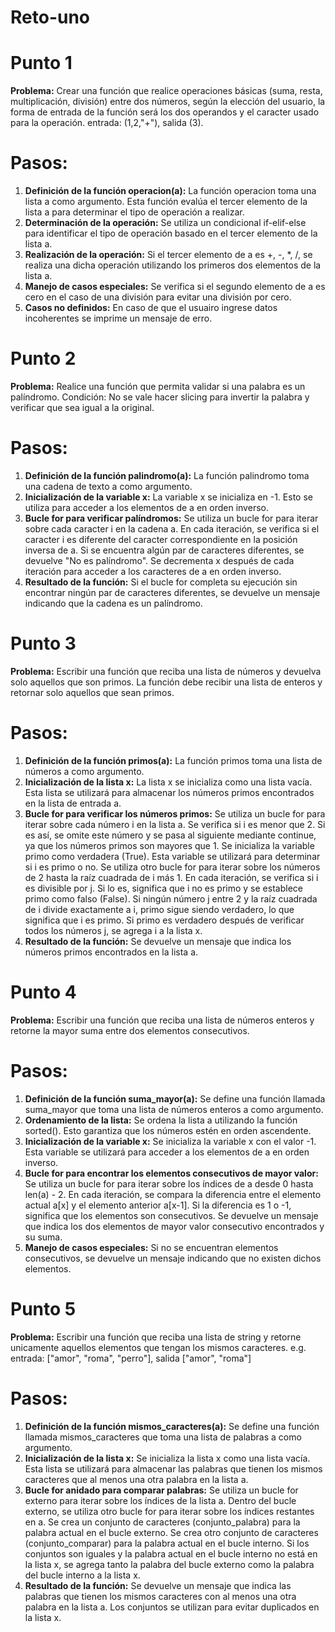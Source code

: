 # Reto-uno

# Punto 1
**Problema:** Crear una función que realice operaciones básicas (suma, resta, multiplicación, división) entre dos números, según la elección del usuario, la forma de entrada de la función será los dos operandos y el caracter usado para la operación. entrada: (1,2,"+"), salida (3).
# Pasos:
1. **Definición de la función operacion(a):** La función operacion toma una lista a como argumento. Esta función evalúa el tercer elemento de la lista a para determinar el tipo de operación a realizar.
2. **Determinación de la operación:** Se utiliza un condicional if-elif-else para identificar el tipo de operación basado en el tercer elemento de la lista a.
3. **Realización de la operación:** Si el tercer elemento de a es +, -, *, /, se realiza una dicha operación utilizando los primeros dos elementos de la lista a.
4. **Manejo de casos especiales:** Se verifica si el segundo elemento de a es cero en el caso de una división para evitar una división por cero.
5. **Casos no definidos:** En caso de que el usuairo ingrese datos incoherentes se imprime un mensaje de erro. 

# Punto 2
**Problema:** Realice una función que permita validar si una palabra es un palíndromo. Condición: No se vale hacer slicing para invertir la palabra y verificar que sea igual a la original.
# Pasos:
1. **Definición de la función palindromo(a):** La función palindromo toma una cadena de texto a como argumento.
2. **Inicialización de la variable x:** La variable x se inicializa en -1. Esto se utiliza para acceder a los elementos de a en orden inverso.
3. **Bucle for para verificar palíndromos:** Se utiliza un bucle for para iterar sobre cada caracter i en la cadena a. En cada iteración, se verifica si el caracter i es diferente del caracter correspondiente en la posición inversa de a. Si se encuentra algún par de caracteres diferentes, se devuelve "No es palíndromo".
Se decrementa x después de cada iteración para acceder a los caracteres de a en orden inverso.
4. **Resultado de la función:** Si el bucle for completa su ejecución sin encontrar ningún par de caracteres diferentes, se devuelve un mensaje indicando que la cadena es un palíndromo.

# Punto 3
**Problema:** Escribir una función que reciba una lista de números y devuelva solo aquellos que son primos. La función debe recibir una lista de enteros y retornar solo aquellos que sean primos.
# Pasos:
1. **Definición de la función primos(a):** La función primos toma una lista de números a como argumento.
2. **Inicialización de la lista x:** La lista x se inicializa como una lista vacía. Esta lista se utilizará para almacenar los números primos encontrados en la lista de entrada a.
3. **Bucle for para verificar los números primos:** Se utiliza un bucle for para iterar sobre cada número i en la lista a. Se verifica si i es menor que 2. Si es así, se omite este número y se pasa al siguiente mediante continue, ya que los números primos son mayores que 1. Se inicializa la variable primo como verdadera (True). Esta variable se utilizará para determinar si i es primo o no. Se utiliza otro bucle for para iterar sobre los números de 2 hasta la raíz cuadrada de i más 1. En cada iteración, se verifica si i es divisible por j. Si lo es, significa que i no es primo y se establece primo como falso (False).
Si ningún número j entre 2 y la raíz cuadrada de i divide exactamente a i, primo sigue siendo verdadero, lo que significa que i es primo. Si primo es verdadero después de verificar todos los números j, se agrega i a la lista x.
4. **Resultado de la función:** Se devuelve un mensaje que indica los números primos encontrados en la lista a.

# Punto 4
**Problema:** Escribir una función que reciba una lista de números enteros y retorne la mayor suma entre dos elementos consecutivos.
# Pasos:
1. **Definición de la función suma_mayor(a):** Se define una función llamada suma_mayor que toma una lista de números enteros a como argumento.
2. **Ordenamiento de la lista:** Se ordena la lista a utilizando la función sorted(). Esto garantiza que los números estén en orden ascendente.
3. **Inicialización de la variable x:** Se inicializa la variable x con el valor -1. Esta variable se utilizará para acceder a los elementos de a en orden inverso.
4. **Bucle for para encontrar los elementos consecutivos de mayor valor:** Se utiliza un bucle for para iterar sobre los índices de a desde 0 hasta len(a) - 2.
En cada iteración, se compara la diferencia entre el elemento actual a[x] y el elemento anterior a[x-1].
Si la diferencia es 1 o -1, significa que los elementos son consecutivos. Se devuelve un mensaje que indica los dos elementos de mayor valor consecutivo encontrados y su suma.
5. **Manejo de casos especiales:** Si no se encuentran elementos consecutivos, se devuelve un mensaje indicando que no existen dichos elementos.

# Punto 5
**Problema:** Escribir una función que reciba una lista de string y retorne unicamente aquellos elementos que tengan los mismos caracteres. e.g. entrada: ["amor", "roma", "perro"], salida ["amor", "roma"]
# Pasos:
1. **Definición de la función mismos_caracteres(a):** Se define una función llamada mismos_caracteres que toma una lista de palabras a como argumento.
2. **Inicialización de la lista x:** Se inicializa la lista x como una lista vacía. Esta lista se utilizará para almacenar las palabras que tienen los mismos caracteres que al menos una otra palabra en la lista a.
3. **Bucle for anidado para comparar palabras:** Se utiliza un bucle for externo para iterar sobre los índices de la lista a. Dentro del bucle externo, se utiliza otro bucle for para iterar sobre los índices restantes en a. Se crea un conjunto de caracteres (conjunto_palabra) para la palabra actual en el bucle externo. Se crea otro conjunto de caracteres (conjunto_comparar) para la palabra actual en el bucle interno.
Si los conjuntos son iguales y la palabra actual en el bucle interno no está en la lista x, se agrega tanto la palabra del bucle externo como la palabra del bucle interno a la lista x.
4. **Resultado de la función:** Se devuelve un mensaje que indica las palabras que tienen los mismos caracteres con al menos una otra palabra en la lista a. Los conjuntos se utilizan para evitar duplicados en la lista x.

   
